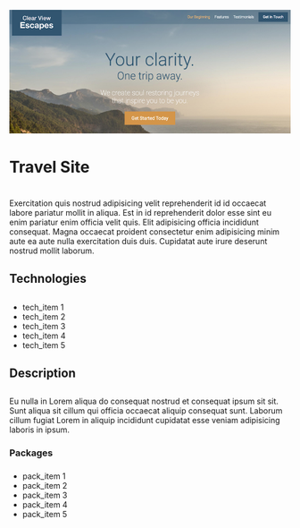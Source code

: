 ![Image of Travel-Site](./app/assets/images/travel_site_front.png)
# Travel Site <h1>

<p>Exercitation quis nostrud adipisicing velit reprehenderit id id occaecat labore pariatur mollit in aliqua. Est in id reprehenderit dolor esse sint eu enim pariatur enim officia velit quis. Elit adipisicing officia incididunt consequat. Magna occaecat proident consectetur enim adipisicing minim aute ea aute nulla exercitation duis duis. Cupidatat aute irure deserunt nostrud mollit laborum.</p>

## Technologies <h2>
* tech_item 1
* tech_item 2
* tech_item 3
* tech_item 4
* tech_item 5

## Description <h2>

<p>Eu nulla in Lorem aliqua do consequat nostrud et consequat ipsum sit sit. Sunt aliqua sit cillum qui officia occaecat aliquip consequat sunt. Laborum cillum fugiat Lorem in aliquip incididunt cupidatat esse veniam adipisicing laboris in ipsum.</p>

### Packages <h3>
* pack_item 1
* pack_item 2
* pack_item 3
* pack_item 4
* pack_item 5